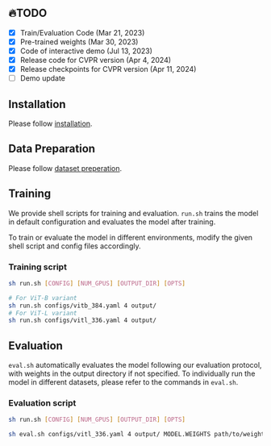 ## :fire:TODO
- [x] Train/Evaluation Code (Mar 21, 2023)
- [x] Pre-trained weights (Mar 30, 2023)
- [x] Code of interactive demo (Jul 13, 2023)
- [x] Release code for CVPR version (Apr 4, 2024)
- [x] Release checkpoints for CVPR version (Apr 11, 2024)
- [ ] Demo update

## Installation
Please follow [installation](INSTALL.md). 

## Data Preparation
Please follow [dataset preperation](datasets/README.md).

## Training
We provide shell scripts for training and evaluation. ```run.sh``` trains the model in default configuration and evaluates the model after training. 

To train or evaluate the model in different environments, modify the given shell script and config files accordingly.

### Training script
```bash
sh run.sh [CONFIG] [NUM_GPUS] [OUTPUT_DIR] [OPTS]

# For ViT-B variant
sh run.sh configs/vitb_384.yaml 4 output/
# For ViT-L variant
sh run.sh configs/vitl_336.yaml 4 output/
```

## Evaluation
```eval.sh``` automatically evaluates the model following our evaluation protocol, with weights in the output directory if not specified.
To individually run the model in different datasets, please refer to the commands in ```eval.sh```.

### Evaluation script
```bash
sh run.sh [CONFIG] [NUM_GPUS] [OUTPUT_DIR] [OPTS]

sh eval.sh configs/vitl_336.yaml 4 output/ MODEL.WEIGHTS path/to/weights.pth
```